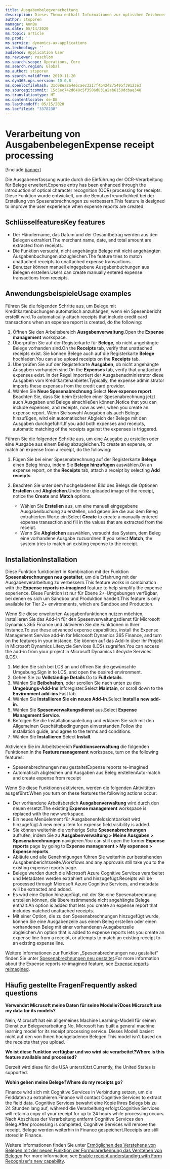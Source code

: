 ```yaml
---
title: Ausgabenbelegverarbeitung
description: Dieses Thema enthält Informationen zur optischen Zeichenerkennung (OCR) für Belege. Diese Funktion wurde entwickelt, um die Benutzerfreundlichkeit bei der Erstellung von Spesenabrechnungen in Microsoft Dynamics 365 Finance zu verbessern.
author: stsporen
manager: AnnBe
ms.date: 05/14/2020
ms.topic: article
ms.prod: ''
ms.service: dynamics-ax-applications
ms.technology: ''
audience: Application User
ms.reviewer: roschlom
ms.search.scope: Operations, Core
ms.search.region: Global
ms.author: stsporen
ms.search.validFrom: 2019-11-20
ms.dyn365.ops.version: 10.0.8
ms.openlocfilehash: 31c08ea264e6caec3217f4b424275495f39123e3
ms.sourcegitcommit: 15c5ec742d648c5f3506d031a2ab6150dcbae348
ms.translationtype: HT
ms.contentlocale: de-DE
ms.lasthandoff: 05/15/2020
ms.locfileid: "3378230"
---
```

# <a name="expense-receipt-processing"></a><span data-ttu-id="c1045-104">Verarbeitung von Ausgabenbelegen</span><span class="sxs-lookup"><span data-stu-id="c1045-104">Expense receipt processing</span></span>

[!include [banner](../includes/banner.md)]

<span data-ttu-id="c1045-105">Die Ausgabenerfassung wurde durch die Einführung der OCR-Verarbeitung für Belege erweitert.</span><span class="sxs-lookup"><span data-stu-id="c1045-105">Expense entry has been enhanced through the introduction of optical character recognition (OCR) processing for receipts.</span></span> <span data-ttu-id="c1045-106">Diese Funktion wurde entwickelt, um die Benutzerfreundlichkeit bei der Erstellung von Spesenabrechnungen zu verbessern.</span><span class="sxs-lookup"><span data-stu-id="c1045-106">This feature is designed to improve the user experience when expense reports are created.</span></span>

## <a name="key-features"></a><span data-ttu-id="c1045-107">Schlüsselfeatures</span><span class="sxs-lookup"><span data-stu-id="c1045-107">Key features</span></span>

- <span data-ttu-id="c1045-108">Der Händlername, das Datum und der Gesamtbetrag werden aus den Belegen extrahiert.</span><span class="sxs-lookup"><span data-stu-id="c1045-108">The merchant name, date, and total amount are extracted from receipts.</span></span>
- <span data-ttu-id="c1045-109">Die Funktion versucht, nicht angehängte Belege mit nicht angehängten Ausgabenbuchungen abzugleichen.</span><span class="sxs-lookup"><span data-stu-id="c1045-109">The feature tries to match unattached receipts to unattached expense transactions.</span></span>
- <span data-ttu-id="c1045-110">Benutzer können manuell eingegebene Ausgabenbuchungen aus Belegen erstellen.</span><span class="sxs-lookup"><span data-stu-id="c1045-110">Users can create manually entered expense transactions from receipts.</span></span>

## <a name="usage-examples"></a><span data-ttu-id="c1045-111">Anwendungsbeispiele</span><span class="sxs-lookup"><span data-stu-id="c1045-111">Usage examples</span></span>

<span data-ttu-id="c1045-112">Führen Sie die folgenden Schritte aus, um Belege mit Kreditkartenbuchungen automatisch anzuhängen, wenn ein Spesenbericht erstellt wird.</span><span class="sxs-lookup"><span data-stu-id="c1045-112">To automatically attach receipts that include credit card transactions when an expense report is created, do the following:</span></span>

  1. <span data-ttu-id="c1045-113">Öffnen Sie den Arbeitsbereich **Ausgabenverwaltung**.</span><span class="sxs-lookup"><span data-stu-id="c1045-113">Open the **Expense management** workspace.</span></span>
  2. <span data-ttu-id="c1045-114">Überprüfen Sie auf der Registerkarte für **Belege**, ob nicht angehängte Belege vorhanden sind.</span><span class="sxs-lookup"><span data-stu-id="c1045-114">On the **Receipts** tab, verify that unattached receipts exist.</span></span> <span data-ttu-id="c1045-115">Sie können Belege auch auf die Registerkarte **Belege** hochladen.</span><span class="sxs-lookup"><span data-stu-id="c1045-115">You can also upload receipts on the **Receipts** tab.</span></span>
  3. <span data-ttu-id="c1045-116">Überprüfen Sie auf der Registerkarte **Ausgaben**, ob nicht angehängte Ausgaben vorhanden sind.</span><span class="sxs-lookup"><span data-stu-id="c1045-116">On the **Expenses** tab, verify that unattached expenses exist.</span></span> <span data-ttu-id="c1045-117">In der Regel importiert der Ausgabenadministrator diese Ausgaben vom Kreditkartenanbieter.</span><span class="sxs-lookup"><span data-stu-id="c1045-117">Typically, the expense administrator imports these expenses from the credit card provider.</span></span>
  4. <span data-ttu-id="c1045-118">Wählen Sie **Neue Spesenabrechnung**.</span><span class="sxs-lookup"><span data-stu-id="c1045-118">Select **New expense report**.</span></span> <span data-ttu-id="c1045-119">Beachten Sie, dass Sie beim Erstellen einer Spesenabrechnung jetzt auch Ausgaben und Belege einschließen können.</span><span class="sxs-lookup"><span data-stu-id="c1045-119">Notice that you can include expenses, and receipts, now as well, when you create an expense report.</span></span> <span data-ttu-id="c1045-120">Wenn Sie sowohl Ausgaben als auch Belege hinzufügen, wird ein automatischer Abgleich der Belege mit den Ausgaben durchgeführt.</span><span class="sxs-lookup"><span data-stu-id="c1045-120">If you add both expenses and receipts, automatic matching of the receipts against the expenses is triggered.</span></span>

<span data-ttu-id="c1045-121">Führen Sie die folgenden Schritte aus, um eine Ausgabe zu erstellen oder eine Ausgabe aus einem Beleg abzugleichen.</span><span class="sxs-lookup"><span data-stu-id="c1045-121">To create an expense, or match an expense from a receipt, do the following:</span></span>

  1. <span data-ttu-id="c1045-122">Fügen Sie bei einer Spesenabrechnung auf der Registerkarte **Belege** einen Beleg hinzu, indem Sie **Belege hinzufügen** auswählen.</span><span class="sxs-lookup"><span data-stu-id="c1045-122">On an expense report, on the **Receipts** tab, attach a receipt by selecting **Add receipts**.</span></span>
  2. <span data-ttu-id="c1045-123">Beachten Sie unter dem hochgeladenen Bild des Belegs die Optionen **Erstellen** und **Abgleichen**.</span><span class="sxs-lookup"><span data-stu-id="c1045-123">Under the uploaded image of the receipt, notice the **Create** and **Match** options.</span></span>

      - <span data-ttu-id="c1045-124">Wählen Sie **Erstellen** aus, um eine manuell eingegebene Ausgabenbuchung zu erstellen, und geben Sie die aus dem Beleg extrahierten Werte ein.</span><span class="sxs-lookup"><span data-stu-id="c1045-124">Select **Create** to create a manually entered expense transaction and fill in the values that are extracted from the receipt.</span></span>
      - <span data-ttu-id="c1045-125">Wenn Sie **Abgleichen** auswählen, versucht das System, dem Beleg eine vorhandene Ausgabe zuzuordnen.</span><span class="sxs-lookup"><span data-stu-id="c1045-125">If you select **Match**, the system tries to match an existing expense to the receipt.</span></span>

## <a name="installation"></a><span data-ttu-id="c1045-126">Installation</span><span class="sxs-lookup"><span data-stu-id="c1045-126">Installation</span></span>

<span data-ttu-id="c1045-127">Diese Funktion funktioniert in Kombination mit der Funktion **Spesenabrechnungen neu gestaltet**, um die Erfahrung mit der Ausgabenverarbeitung zu verbessern.</span><span class="sxs-lookup"><span data-stu-id="c1045-127">This feature works in combination with the **Expense reports re-imagined** feature to help simplify the expense experience.</span></span> <span data-ttu-id="c1045-128">Diese Funktion ist nur für Ebene 2+-Umgebungen verfügbar, bei denen es sich um Sandbox und Produktion handelt.</span><span class="sxs-lookup"><span data-stu-id="c1045-128">This feature is only available for Tier 2+ environments, which are Sandbox and Production.</span></span>

<span data-ttu-id="c1045-129">Wenn Sie diese erweiterten Ausgabenfunktionen nutzen möchten, installieren Sie das Add-In für den Spesenverwaltungsdienst für Microsoft Dynamics 365 Finance und aktivieren Sie die Funktionen in Ihrer Instance.</span><span class="sxs-lookup"><span data-stu-id="c1045-129">To use these advanced expense capabilities, install the Expense Management Service add-in for Microsoft Dynamics 365 Finance, and turn on the features in your instance.</span></span> <span data-ttu-id="c1045-130">Sie können auf das Add-In über Ihr Projekt in Microsoft Dynamics Lifecycle Services (LCS) zugreifen.</span><span class="sxs-lookup"><span data-stu-id="c1045-130">You can access the add-in from your project in Microsoft Dynamics Lifecycle Services (LCS).</span></span>

1. <span data-ttu-id="c1045-131">Melden Sie sich bei LCS an und öffnen Sie die gewünschte Umgebung.</span><span class="sxs-lookup"><span data-stu-id="c1045-131">Sign in to LCS, and open the desired environment.</span></span>
2. <span data-ttu-id="c1045-132">Gehen Sie zu **Vollständige Details**.</span><span class="sxs-lookup"><span data-stu-id="c1045-132">Go to **Full details**.</span></span>
3. <span data-ttu-id="c1045-133">Wählen Sie **Beibehalten**, oder scrollen Sie nach unten zu den **Umgebungs-Add-Ins** Inforegister.</span><span class="sxs-lookup"><span data-stu-id="c1045-133">Select **Maintain**, or scroll down to the **Environment add-ins** FastTab.</span></span>
4. <span data-ttu-id="c1045-134">Wählen Sie **Installieren Sie ein neues Add-In**.</span><span class="sxs-lookup"><span data-stu-id="c1045-134">Select **Install a new add-in**.</span></span>
5. <span data-ttu-id="c1045-135">Wählen Sie **Spesenverwaltungsdienst** aus.</span><span class="sxs-lookup"><span data-stu-id="c1045-135">Select **Expense Management Service**.</span></span>
6. <span data-ttu-id="c1045-136">Befolgen Sie die Installationsanleitung und erklären Sie sich mit den Allgemeinen Geschäftsbedingungen einverstanden.</span><span class="sxs-lookup"><span data-stu-id="c1045-136">Follow the installation guide, and agree to the terms and conditions.</span></span>
7. <span data-ttu-id="c1045-137">Wählen Sie **Installieren**.</span><span class="sxs-lookup"><span data-stu-id="c1045-137">Select **Install**.</span></span>

<span data-ttu-id="c1045-138">Aktivieren Sie im Arbeitsbereich **Funktionsverwaltung** die folgenden Funktionen:</span><span class="sxs-lookup"><span data-stu-id="c1045-138">In the **Feature management** workspace, turn on the following features:</span></span>

- <span data-ttu-id="c1045-139">Spesenabrechnungen neu gestaltet</span><span class="sxs-lookup"><span data-stu-id="c1045-139">Expense reports re-imagined</span></span>
- <span data-ttu-id="c1045-140">Automatisch abgleichen und Ausgaben aus Beleg erstellen</span><span class="sxs-lookup"><span data-stu-id="c1045-140">Auto-match and create expense from receipt</span></span>

<span data-ttu-id="c1045-141">Wenn Sie diese Funktionen aktivieren, werden die folgenden Aktivitäten ausgeführt:</span><span class="sxs-lookup"><span data-stu-id="c1045-141">When you turn on these features the following actions occur:</span></span>

- <span data-ttu-id="c1045-142">Der vorhandene Arbeitsbereich **Ausgabenverwaltung** wird durch den neuen ersetzt.</span><span class="sxs-lookup"><span data-stu-id="c1045-142">The existing **Expense management** workspace is replaced with the new workspace.</span></span>
- <span data-ttu-id="c1045-143">Ein neues Menüelement für Ausgabenenfeldsichtbarkeit wird hinzugefügt.</span><span class="sxs-lookup"><span data-stu-id="c1045-143">A new menu item for expense field visibility is added.</span></span>
- <span data-ttu-id="c1045-144">Sie können weiterhin die vorherige Seite **Spesenabrechnungen** aufrufen, indem Sie zu **Ausgabenverwaltung > Meine Ausgaben > Spesenabrechnungen** navigieren.</span><span class="sxs-lookup"><span data-stu-id="c1045-144">You can still open the former **Expense reports** page by going to **Expense management > My expenses > Expense reports**.</span></span>
- <span data-ttu-id="c1045-145">Abläufe und alle Genehmigungen führen Sie weiterhin zur bestehenden Ausgabenberichtsseite.</span><span class="sxs-lookup"><span data-stu-id="c1045-145">Workflows and any approvals still take you to the existing expense reports page.</span></span>
- <span data-ttu-id="c1045-146">Belege werden durch die Microsoft Azure Cognitive Services verarbeitet und Metadaten werden extrahiert und hinzugefügt.</span><span class="sxs-lookup"><span data-stu-id="c1045-146">Receipts will be processed through Microsoft Azure Cognitive Services, and metadata will be extracted and added.</span></span>
- <span data-ttu-id="c1045-147">Es wird eine Option hinzugefügt, mit der Sie eine Spesenabrechnung erstellen können, die übereinstimmende nicht angehängte Belege enthält.</span><span class="sxs-lookup"><span data-stu-id="c1045-147">An option is added that lets you create an expense report that includes matched unattached receipts.</span></span>
- <span data-ttu-id="c1045-148">Mit einer Option, die zu den Spesenabrechnungen hinzugefügt wurde, können Sie eine Ausgabenzeile aus einem Beleg erstellen oder einen vorhandenen Beleg mit einer vorhandenen Ausgabenzeile abgleichen.</span><span class="sxs-lookup"><span data-stu-id="c1045-148">An option that is added to expense reports lets you create an expense line from a receipt, or attempts to match an existing receipt to an existing expense line.</span></span>

<span data-ttu-id="c1045-149">Weitere Informationen zur Funktion „Spesenabrechnungen neu gestaltet“ finden Sie unter [Spesenabrechnungen neu gestaltet](ExpenseWorkspaceNew.md).</span><span class="sxs-lookup"><span data-stu-id="c1045-149">For more information about the Expense reports re-imagined feature, see [Expense reports reimagined](ExpenseWorkspaceNew.md).</span></span>

## <a name="frequently-asked-questions"></a><span data-ttu-id="c1045-150">Häufig gestellte Fragen</span><span class="sxs-lookup"><span data-stu-id="c1045-150">Frequently asked questions</span></span>

<span data-ttu-id="c1045-151">**Verwendet Microsoft meine Daten für seine Modelle?**</span><span class="sxs-lookup"><span data-stu-id="c1045-151">**Does Microsoft use my data for its models?**</span></span>

<span data-ttu-id="c1045-152">Nein, Microsoft hat ein allgemeines Machine Learning-Modell für seinen Dienst zur Belegverarbeitung.</span><span class="sxs-lookup"><span data-stu-id="c1045-152">No, Microsoft has built a general machine learning model for its receipt processing service.</span></span> <span data-ttu-id="c1045-153">Dieses Modell basiert nicht auf den von Ihnen hochgeladenen Belegen.</span><span class="sxs-lookup"><span data-stu-id="c1045-153">This model isn't based on the receipts that you upload.</span></span>

<span data-ttu-id="c1045-154">**Wo ist diese Funktion verfügbar und wo wird sie verarbeitet?**</span><span class="sxs-lookup"><span data-stu-id="c1045-154">**Where is this feature available and processed?**</span></span>

<span data-ttu-id="c1045-155">Derzeit wird diese für die USA unterstützt.</span><span class="sxs-lookup"><span data-stu-id="c1045-155">Currently, the United States is supported.</span></span>

<span data-ttu-id="c1045-156">**Wohin gehen meine Belege?**</span><span class="sxs-lookup"><span data-stu-id="c1045-156">**Where do my receipts go?**</span></span>

<span data-ttu-id="c1045-157">Finance wird sich mit Cognitive Services in Verbindung setzen, um die Felddaten zu extrahieren.</span><span class="sxs-lookup"><span data-stu-id="c1045-157">Finance will contact Cognitive Services to extract the field data.</span></span> <span data-ttu-id="c1045-158">Cognitive Services bewahrt eine Kopie Ihres Belegs bis zu 24 Stunden lang auf, während die Verarbeitung erfolgt.</span><span class="sxs-lookup"><span data-stu-id="c1045-158">Cognitive Services will retain a copy of your receipt for up to 24 hours while processing occurs.</span></span> <span data-ttu-id="c1045-159">Nach Abschluss der Verarbeitung entfernt Cognitive Services den Beleg.</span><span class="sxs-lookup"><span data-stu-id="c1045-159">After processing is completed, Cognitive Services will remove the receipt.</span></span> <span data-ttu-id="c1045-160">Belege werden weiterhin in Finance gespeichert.</span><span class="sxs-lookup"><span data-stu-id="c1045-160">Receipts are still stored in Finance.</span></span>

<span data-ttu-id="c1045-161">Weitere Informationen finden Sie unter [Ermöglichen des Verstehens von Belegen mit der neuen Funktion der Formularerkennung das Verstehen von Belegen](https://azure.microsoft.com/blog/enable-receipt-understanding-with-form-recognizer-s-new-capability/).</span><span class="sxs-lookup"><span data-stu-id="c1045-161">For more information, see [Enable receipt understanding with Form Recognizer's new capability](https://azure.microsoft.com/blog/enable-receipt-understanding-with-form-recognizer-s-new-capability/).</span></span>

